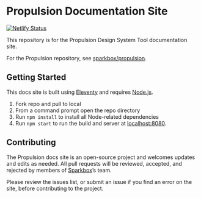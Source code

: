 # Propulsion Documentation Site

[![Netlify Status](https://api.netlify.com/api/v1/badges/a00db356-646d-4a6e-9dc5-f9901f700875/deploy-status)](https://app.netlify.com/sites/propulsion-docs/deploys)

This repository is for the Propulsion Design System Tool documentation site.

For the Propulsion repository, see [sparkbox/propulsion](https://github.com/sparkbox/propulsion).

## Getting Started

This docs site is built using [Eleventy](https://11ty.dev) and requires [Node.js](https://nodejs.dev).

1. Fork repo and pull to local
2. From a command prompt open the repo directory
3. Run `npm install` to install all Node-related dependencies
4. Run `npm start` to run the build and server at [localhost:8080](http://localhost:8080).

## Contributing

The Propulsion docs site is an open-source project and welcomes updates and edits as needed. All pull requests will be reviewed, accepted, and rejected by members of [Sparkbox](https://github.com/sparkbox)’s team.

Please review the issues list, or submit an issue if you find an error on the site, before contributing to the project.
